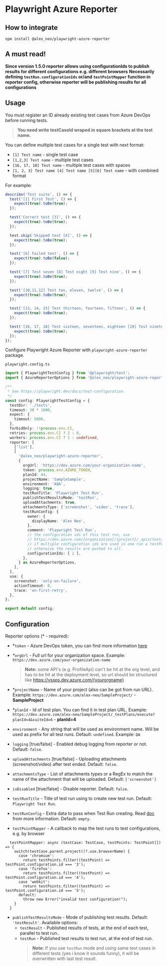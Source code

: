 # Playwright Azure Reporter

## How to integrate

```
npm install @alex_neo/playwright-azure-reporter
```

## A must read!
**Since version 1.5.0 reporter allows using configurationIds to publish results for different configurations e.g. different browsers**
**Necessarily defining `testRun.configurationIds` or/and `testPointMapper` function in reporter config, otherwise reporter will be publishing results for all configurations**

## Usage

You must register an ID already existing test cases from Azure DevOps before running tests.

> **You need write testCaseId wraped in square brackets at the test name.**

You can define multiple test cases for a single test with next format:

- `[1] Test name` - single test case
- `[1,2,3] Test name` - multiple test cases
- `[16, 17, 18] Test name` - multiple test cases with spaces
- `[1, 2, 3] Test name [4] Test name [5][6] Test name` - with combined format

For example:

```typescript
describe('Test suite', () => {
  test('[1] First Test', () => {
    expect(true).toBe(true);
  });

  test('Correct test [3]', () => {
    expect(true).toBe(true);
  });

  test.skip('Skipped test [4]', () => {
    expect(true).toBe(true);
  });

  test('[6] Failed test', () => {
    expect(true).toBe(false);
  });

  test('[7] Test seven [8] Test eight [9] Test nine', () => {
    expect(true).toBe(true);
  });

  test('[10,11,12] Test ten, eleven, twelve', () => {
    expect(true).toBe(true);
  });

  test('[13, 14, 15] Test thirteen, fourteen, fifteen', () => {
    expect(true).toBe(true);
  });

  test('[16, 17, 18] Test sixteen, seventeen, eighteen [19] Test nineteen', () => {
    expect(true).toBe(true);
  });
});
```

Configure Playwright Azure Reporter with `playwright-azure-reporter` package.

`playwright.config.ts`

```typescript
import { PlaywrightTestConfig } from '@playwright/test';
import { AzureReporterOptions } from '@alex_neo/playwright-azure-reporter/dist/playwright-azure-reporter';

/**
 * See https://playwright.dev/docs/test-configuration.
 */
const config: PlaywrightTestConfig = {
  testDir: './tests',
  timeout: 30 * 1000,
  expect: {
    timeout: 5000,
  },
  forbidOnly: !!process.env.CI,
  retries: process.env.CI ? 2 : 0,
  workers: process.env.CI ? 1 : undefined,
  reporter: [
    ['list'],
    [
      '@alex_neo/playwright-azure-reporter',
      {
        orgUrl: 'https://dev.azure.com/your-organization-name',
        token: process.env.AZURE_TOKEN,
        planId: 44,
        projectName: 'SampleSample',
        environment: 'AQA',
        logging: true,
        testRunTitle: 'Playwright Test Run',
        publishTestResultsMode: 'testRun',
        uploadAttachments: true,
        attachmentsType: ['screenshot', 'video', 'trace'],
        testRunConfig: {
          owner: {
            displayName: 'Alex Neo',
          },
          comment: 'Playwright Test Run',
          // the configuration ids of this test run, use 
          // https://dev.azure.com/{organization}/{project}/_apis/test/configurations to get the ids of  your project.
          // if multiple configuration ids are used in one run a testPointMapper should be used to pick the correct one, 
          // otherwise the results are pushed to all.
          configurationIds: [ 1 ],
        },
      } as AzureReporterOptions,
    ],
  ],
  use: {
    screenshot: 'only-on-failure',
    actionTimeout: 0,
    trace: 'on-first-retry',
  },
};

export default config;
```

## Configuration

Reporter options (\* - required):

- \*`token` - Azure DevOps token, you can find more information [here](https://docs.microsoft.com/en-us/azure/devops/organizations/accounts/use-personal-access-tokens-to-authenticate?view=azure-devops&tabs=Windows)
- \*`orgUrl` - Full url for your organization space. Example: `https://dev.azure.com/your-organization-name`

  > **Note:** some API's (e.g. ProfileApi) can't be hit at the org level, and has to be hit at the deployment level, so url should be structured like https://vssps.dev.azure.com/{yourorgname}

- \*`projectName` - Name of your project (also can be got from run URL). Example: `https://dev.azure.com/alex-neo/SampleProject/` - **SampleProject**
- \*`planId` - Id of test plan. You can find it in test plan URL. Example: `https://dev.azure.com/alex-neo/SampleProject/_testPlans/execute?planId=4&suiteId=6` - **planId=4**
- `environment` - Any string that will be used as environment name. Will be used as prefix for all test runs. Default: `undefined`. Example: `QA`
- `logging` [true/false] - Enabled debug logging from reporter or not. Default: `false`.
- `uploadAttachments` [true/false] - Uploading attachments (screenshot/video) after test ended. Default: `false`.
- `attachmentsType` - List of attachments types or a RegEx to match the name of the attachment that will be uploaded. Default: `['screenshot']`
- `isDisabled` [true/false] - Disable reporter. Default: `false`.
- `testRunTitle` - Title of test run using to create new test run. Default: `Playwright Test Run`.
- `testRunConfig` - Extra data to pass when Test Run creating. Read [doc](https://learn.microsoft.com/en-us/rest/api/azure/devops/test/runs/create?view=azure-devops-rest-7.1&tabs=HTTP#request-body) from more information. Default: `empty`.
- `testPointMapper` - A callback to map the test runs to test configurations, e.g. by browser
```
  testPointMapper: async (testCase: TestCase, testPoints: TestPoint[]) => {
    switch(testCase.parent.project()?.use.browserName) {
      case 'chromium':
        return testPoints.filter((testPoint) => testPoint.configuration.id === '3');
      case 'firefox':
        return testPoints.filter((testPoint) => testPoint.configuration.id === '4');
      case 'webkit':
        return testPoints.filter((testPoint) => testPoint.configuration.id === '5');
      default:
        throw new Error("invalid test configuration!");
    }
  }
```
- `publishTestResultsMode` - Mode of publishing test results. Default: `'testResult'`. Available options:
  - `testResult` - Published results of tests, at the end of each test, parallel to test run..
  - `testRun` - Published test results to test run, at the end of test run.
    > **Note:** If you use `testRun` mode and using same test cases in different tests (yes i know it sounds funny), it will be overwritten with last test result.
